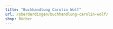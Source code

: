 ```yaml
---
title: "Buchhandlung Carolin Wolf"
url: /oberderdingen/buchhandlung-carolin-wolf/
shop: Bücher
---
```

